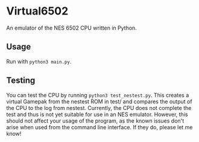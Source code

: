 # Virtual6502
An emulator of the NES 6502 CPU written in Python.

## Usage
Run with `python3 main.py`.

## Testing
You can test the CPU by running `python3 test_nestest.py`. This creates
a virtual Gamepak from the nestest ROM in test/ and compares the output
of the CPU to the log from nestest. Currently, the CPU does not complete
the test and thus is not yet suitable for use in an NES emulator. However, 
this should not affect your usage of the program, as the known issues don't
arise when used from the command line interface. 
If they do, please let me know!
